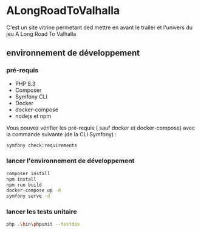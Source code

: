 # ALongRoadToValhalla

C'est un site vitrine permetant ded mettre en avant le trailer et l'univers du jeu A Long Road To Valhalla 

## environnement de développement 

### pré-requis

* PHP 8.3
* Composer
* Symfony CLI
* Docker
* docker-compose
* nodejs et npm

Vous pouvez vérifier les pré-requis ( sauf docker et docker-compose) avec la commande suivante (de la CLI Symfony) : 

```bash
symfony check:requirements
```

### lancer l'environnement de développement 

```bash
composer install
npm install
npm run build
docker-compose up -d
symfony serve -d
```

### lancer les tests unitaire
 
```bash
php .\bin\phpunit --testdox
```

